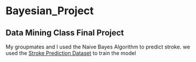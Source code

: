 # Bayesian_Project
## Data Mining Class Final Project

My groupmates and I used the Naive Bayes Algorithm to predict stroke. we used the [Stroke Prediction Dataset](https://www.kaggle.com/datasets/fedesoriano/stroke-prediction-dataset/code) to train the model
